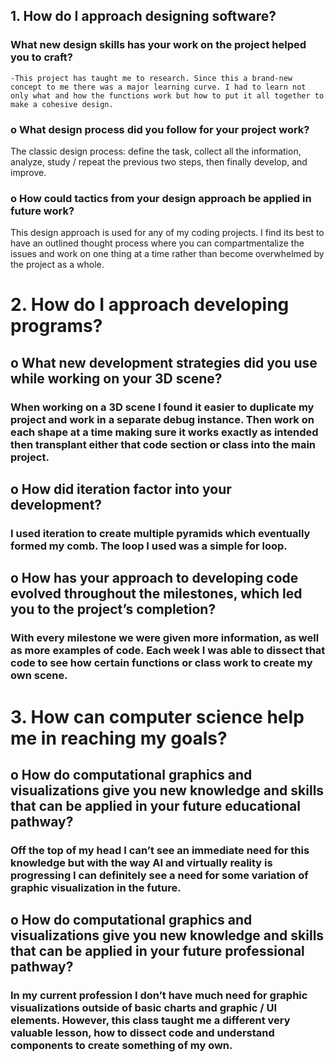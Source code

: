 ## 1.	How do I approach designing software?
### What new design skills has your work on the project helped you to craft?
    -This project has taught me to research. Since this a brand-new concept to me there was a major learning curve. I had to learn not only what and how the functions work but how to put it all together to make a cohesive design.
### o	What design process did you follow for your project work?
 The classic design process: define the task, collect all the information, analyze, study / repeat the previous two steps, then finally develop, and improve.
### o	How could tactics from your design approach be applied in future work?
This design approach is used for any of my coding projects. I find its best to have an outlined thought process where you can compartmentalize the issues and work on one thing at a time rather than become overwhelmed by the project as a whole.
# 2.	How do I approach developing programs?
## o	What new development strategies did you use while working on your 3D scene?
### When working on a 3D scene I found it easier to duplicate my project and work in a separate debug instance. Then work on each shape at a time making sure it works exactly as intended then transplant either that code section or class into the main project.
## o	How did iteration factor into your development?
### I used iteration to create multiple pyramids which eventually formed my comb. The loop I used was a simple for loop.
## o	How has your approach to developing code evolved throughout the milestones, which led you to the project’s completion?
### With every milestone we were given more information, as well as more examples of code. Each week I was able to dissect that code to see how certain functions or class work to create my own scene. 
# 3.	How can computer science help me in reaching my goals?
## o	How do computational graphics and visualizations give you new knowledge and skills that can be applied in your future educational pathway?
### Off the top of my head I can’t see an immediate need for this knowledge but with the way AI and virtually reality is progressing I can definitely see a need for some variation of graphic visualization in the future.
## o	How do computational graphics and visualizations give you new knowledge and skills that can be applied in your future professional pathway?
### In my current profession I don’t have much need for graphic visualizations outside of basic charts and graphic / UI elements. However, this class taught me a different very valuable lesson, how to dissect code and understand components to create something of my own.

